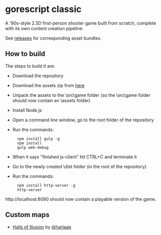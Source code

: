 gorescript classic
==================

A '90s-style 2.5D first-person shooter game built from scratch, complete with its own content creation pipeline.

See [releases](https://github.com/gorescript/gorescript/releases) for corresponding asset bundles.

How to build
------------
The steps to build it are:

- Download the repository
- Download the assets zip from [here](https://github.com/gorescript/gorescript/releases/download/v1.1/assets.zip)
- Unpack the assets to the \src\game folder (so the \src\game folder should now contain an \assets folder)
- Install Node.js
- Open a command line window, go to the root folder of the repository
- Run the commands:
        
        npm install gulp -g
        npm install
        gulp web-debug
        
- When it says "finished js-client" hit CTRL+C and terminate it
- Go to the newly created \dist folder (in the root of the repository)
- Run the commands:

        npm install http-server -g
        http-server

http://localhost:8080 should now contain a playable version of the game.

Custom maps
-----------
- [Halls of Illusion](https://raw.githubusercontent.com/gorescript/gorescript/master/custom-maps/halls_of_illusion_by_harlaap.json) by [@harlaap](https://twitter.com/harlaap)
